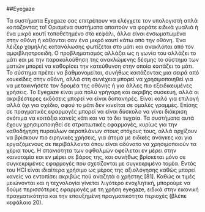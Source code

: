 ##Eyegaze

Τα συστήματα Eyegaze σας επιτρέπουν να ελέγχετε τον υπολογιστή απλά κοιτάζοντας το! Ορισμένα συστήματα απαιτούν να φοράτε ειδικά γυαλιά ή ένα μικρό κουτί τοποθετημένο στο κεφάλι, άλλα είναι ενσωματωμένα στην οθόνη ή κάθονται σαν ένα μικρό κουτί κάτω από την οθόνη. Ένα λέιζερ χαμηλής κατανάλωσης φωτίζεται στο μάτι και ανακλάται από τον αμφιβληστροειδή. Ο προβληματισμός αλλάζει ως η γωνία του
αλλάζει το μάτι και με την παρακολούθηση της ανακλώμενης δέσμης το σύστημα των ματιών μπορεί να καθορίσει την κατεύθυνση στην οποία κοιτάζει το μάτι. Το σύστημα πρέπει να βαθμονομείται, συνήθως κοιτάζοντας μια σειρά από κουκκίδες στην οθόνη, αλλά στη συνέχεια μπορεί να χρησιμοποιηθεί για να μετακινήσετε τον δρομέα της οθόνης ή για άλλες πιο εξειδικευμένες χρήσεις. Το Eyegaze είναι μια πολύ γρήγορη και ακριβής συσκευή,
αλλά οι ακριβέστερες εκδόσεις μπορεί να είναι δαπανηρές. Είναι καλό για επιλογή αλλά όχι για σχέδιο, αφού το μάτι δεν κινείται σε ομαλές γραμμές. Επίσης σε πραγματικές εφαρμογές μπορεί να είναι δύσκολο να γίνει διάκριση σκόπιμα να κοιτάξει κανείς κάτι και να το δει τυχαία.
Τα συστήματα αυτά έχουν χρησιμοποιηθεί σε στρατιωτικές εφαρμογές, κυρίως για την καθοδήγηση πυραύλων αεροπλάνων στους στόχους τους, αλλά αρχίζουν να βρίσκουν πιο ειρηνικές χρήσεις, για άτομα με ειδικές ανάγκες και για εργαζόμενους σε περιβάλλοντα όπου είναι αδύνατο να χρησιμοποιούν τα χέρια τους. Η σπανιότητα των οφθαλμών οφείλεται εν μέρει στην καινοτομία και εν μέρει σε βάρος της,
και συνήθως βρίσκεται μόνο σε συγκεκριμένες εφαρμογές που σχετίζονται με συγκεκριμένο τομέα. Εντός του HCI είναι ιδιαίτερα χρήσιμο ως μέρος της αξιολόγησης καθώς μπορεί κανείς να εντοπίσει ακριβώς πού αναζητά ο χρήστης [81]. Καθώς οι τιμές μειώνονται και η τεχνολογία γίνεται λιγότερο ενοχλητική, μπορούμε να δούμε περισσότερες εφαρμογές με τη χρήση eyegaze, ειδικά στην εικονική πραγματικότητα και την επαυξημένη πραγματικότητα
περιοχές (βλέπε κεφάλαιο 20).
